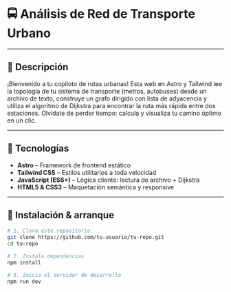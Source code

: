 # 🚍 Análisis de Red de Transporte Urbano

---

## 🌟 Descripción
¡Bienvenido a tu copiloto de rutas urbanas! Esta web en Astro y Tailwind lee la topología de tu sistema de transporte (metros, autobuses) desde un archivo de texto, construye un grafo dirigido con lista de adyacencia y utiliza el algoritmo de Dijkstra para encontrar la ruta más rápida entre dos estaciones. Olvídate de perder tiempo: calcula y visualiza tu camino óptimo en un clic.

---

## 🔧 Tecnologías
- **Astro** – Framework de frontend estático  
- **Tailwind CSS** – Estilos utilitarios a toda velocidad  
- **JavaScript (ES6+)** – Lógica cliente: lectura de archivo + Dijkstra  
- **HTML5 & CSS3** – Maquetación semántica y responsive  

---

## 🚀 Instalación & arranque

```bash
# 1. Clona este repositorio
git clone https://github.com/tu-usuario/tu-repo.git
cd tu-repo

# 2. Instala dependencias
npm install

# 3. Inicia el servidor de desarrollo
npm run dev
